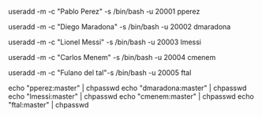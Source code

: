 
useradd -m -c "Pablo Perez" -s /bin/bash -u 20001 pperez

useradd -m -c "Diego Maradona" -s /bin/bash -u 20002 dmaradona

useradd -m -c "Lionel Messi" -s /bin/bash -u 20003 lmessi

useradd -m -c "Carlos Menem" -s /bin/bash -u 20004 cmenem

useradd -m -c "Fulano del tal"-s /bin/bash -u 20005 ftal

echo "pperez:master" | chpasswd
echo "dmaradona:master" | chpasswd
echo "lmessi:master" | chpasswd
echo "cmenem:master" | chpasswd
echo "ftal:master" | chpasswd

